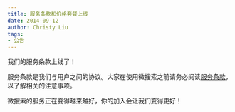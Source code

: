 ```yaml
---
title: 服务条款和价格套餐上线
date: 2014-09-12
author: Christy Liu
tags:
- 公告
---
```

我们的服务条款上线了！

服务条款是我们与用户之间的协议。大家在使用微搜索之前请务必阅读[服务条款](http://tinysou.com/terms.html)，以了解相关的注意事项。

微搜索的服务正在变得越来越好，你的加入会让我们变得更好！

